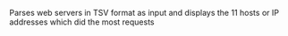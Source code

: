 Parses web servers in TSV format as input and displays the 11 hosts or IP addresses which did the most requests
